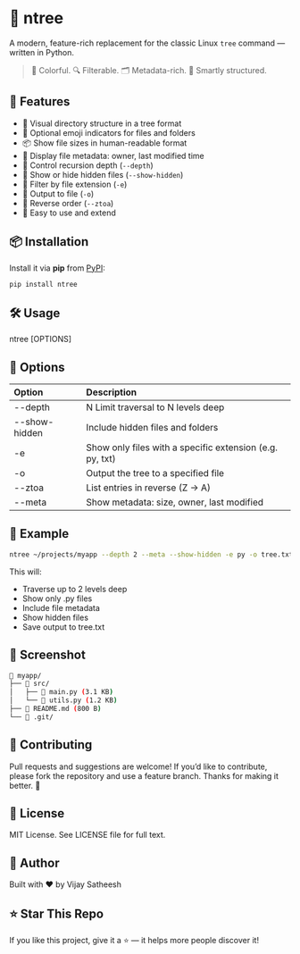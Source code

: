 # 🌳 ntree

A modern, feature-rich replacement for the classic Linux `tree` command — written in Python.

> 🎨 Colorful. 🔍 Filterable. 🗂️ Metadata-rich. 🧠 Smartly structured.


## 🚀 Features

- 📁 Visual directory structure in a tree format
- 🎨 Optional emoji indicators for files and folders
- 📦 Show file sizes in human-readable format
- 📄 Display file metadata: owner, last modified time
- 🧭 Control recursion depth (`--depth`)
- 👻 Show or hide hidden files (`--show-hidden`)
- 🧹 Filter by file extension (`-e`)
- 🧾 Output to file (`-o`)
- 🔄 Reverse order (`--ztoa`)
- 📜 Easy to use and extend


## 📦 Installation

Install it via **pip** from [PyPI](https://pypi.org/project/ntree):

```bash
pip install ntree
```


## 🛠️ Usage

ntree [OPTIONS] <path>

## 🔧 Options


| Option | Description |
| :-- | :-- |
| --depth  |  N	Limit traversal to N levels deep
| --show-hidden	 | Include hidden files and folders
| -e <ext>	 | Show only files with a specific extension (e.g. py, txt)
| -o <filename> | 	Output the tree to a specified file
| --ztoa | 	List entries in reverse (Z → A)
| --meta	 | Show metadata: size, owner, last modified



## 📂 Example
```bash
ntree ~/projects/myapp --depth 2 --meta --show-hidden -e py -o tree.txt
```
This will:
- Traverse up to 2 levels deep
- Show only .py files
- Include file metadata
- Show hidden files
- Save output to tree.txt



## 📸 Screenshot

```bash
📁 myapp/
├── 📁 src/
│   ├── 📄 main.py (3.1 KB)
│   └── 📄 utils.py (1.2 KB)
├── 📄 README.md (800 B)
└── 📁 .git/
```


## 🤝 Contributing

Pull requests and suggestions are welcome!
If you’d like to contribute, please fork the repository and use a feature branch.
Thanks for making it better. 💚



## 📜 License

MIT License.
See LICENSE file for full text.



## 🧠 Author

Built with ❤️ by Vijay Satheesh


## ⭐ Star This Repo

If you like this project, give it a ⭐ — it helps more people discover it!


